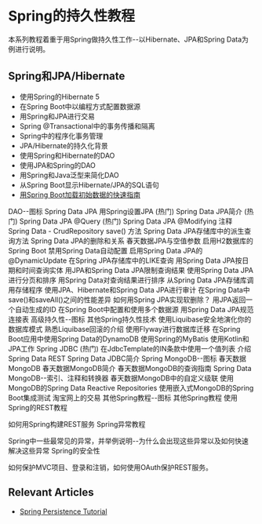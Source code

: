 # Spring的持久性教程

本系列教程着重于用Spring做持久性工作--以Hibernate、JPA和Spring Data为例进行说明。

## Spring和JPA/Hibernate

- 使用Spring的Hibernate 5
- 在Spring Boot中以编程方式配置数据源
- 用Spring和JPA进行交易
- Spring @Transactional中的事务传播和隔离
- Spring中的程序化事务管理
- JPA/Hibernate的持久化背景
- 使用Spring和Hibernate的DAO
- 使用JPA和Spring的DAO
- 用Spring和Java泛型来简化DAO
- 从Spring Boot显示Hibernate/JPA的SQL语句
- [用Spring Boot加载初始数据的快速指南](/spring-boot-persistence/README-zh.md#用spring-boot加载初始数据的快速指南)

DAO--图标
Spring Data JPA
用Spring设置JPA
(热门)
Spring Data JPA简介
(热门)
Spring Data JPA @Query
(热门)
Spring Data JPA @Modifying 注释
Spring Data - CrudRepository save() 方法
Spring Data JPA存储库中的派生查询方法
Spring Data JPA的删除和关系
春天数据JPA与空值参数
启用H2数据库的Spring Boot
禁用Spring Data自动配置
启用Spring Data JPA的@DynamicUpdate
在Spring JPA存储库中的LIKE查询
用Spring Data JPA按日期和时间查询实体
用JPA和Spring Data JPA限制查询结果
使用Spring Data JPA进行分页和排序
用Spring Data对查询结果进行排序
从Spring Data JPA存储库调用存储程序
使用JPA、Hibernate和Spring Data JPA进行审计
在Spring Data中save()和saveAll()之间的性能差异
如何用Spring JPA实现软删除？
用JPA返回一个自动生成的ID
在Spring Boot中配置和使用多个数据源
用Spring Data JPA规范连接表
高级持久性--图标
其他Spring持久性技术
使用Liquibase安全地演化你的数据库模式
熟悉Liquibase回滚的介绍
使用Flyway进行数据库迁移
在Spring Boot应用中使用Spring Data的DynamoDB
使用Spring的MyBatis
使用Kotlin和JPA工作
Spring JDBC
(热门)
在JdbcTemplate的IN条款中使用一个值列表
介绍Spring Data REST
Spring Data JDBC简介
Spring MongoDB--图标
春天数据MongoDB
春天数据MongoDB简介
春天数据MongoDB的查询指南
Spring Data MongoDB--索引、注释和转换器
春天数据MongoDB中的自定义级联
使用MongoDB的Spring Data Reactive Repositories
使用嵌入式MongoDB的Spring Boot集成测试
淘宝网上的交易
其他Spring教程--图标
其他Spring教程
使用Spring的REST教程

如何用Spring构建REST服务
Spring异常教程

Spring中一些最常见的异常，并举例说明--为什么会出现这些异常以及如何快速解决这些异常
Spring的安全性

如何保护MVC项目、登录和注销，如何使用OAuth保护REST服务。

## Relevant Articles

- [Spring Persistence Tutorial](https://www.baeldung.com/persistence-with-spring-series)
